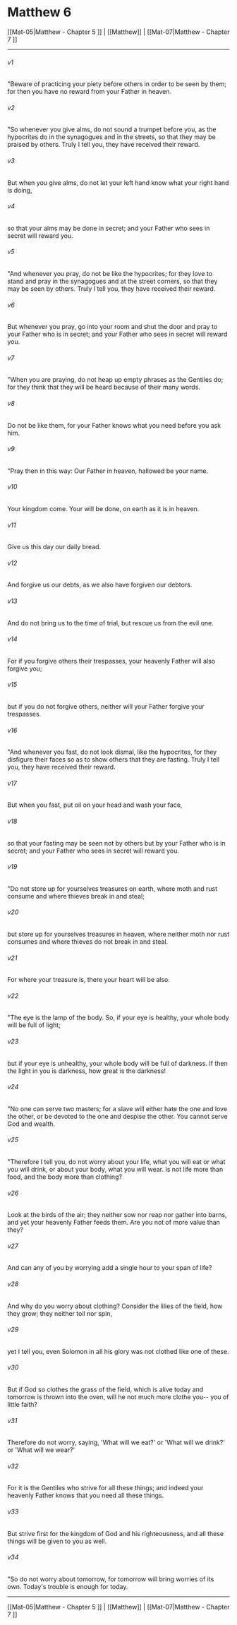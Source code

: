 # Matthew 6

[[Mat-05|Matthew - Chapter 5 ]] | [[Matthew]] | [[Mat-07|Matthew - Chapter 7 ]]
***

###### v1
"Beware of practicing your piety before others in order to be seen by them; for then you have no reward from your Father in heaven.
###### v2
"So whenever you give alms, do not sound a trumpet before you, as the hypocrites do in the synagogues and in the streets, so that they may be praised by others. Truly I tell you, they have received their reward.
###### v3
But when you give alms, do not let your left hand know what your right hand is doing,
###### v4
so that your alms may be done in secret; and your Father who sees in secret will reward you.
###### v5
"And whenever you pray, do not be like the hypocrites; for they love to stand and pray in the synagogues and at the street corners, so that they may be seen by others. Truly I tell you, they have received their reward.
###### v6
But whenever you pray, go into your room and shut the door and pray to your Father who is in secret; and your Father who sees in secret will reward you.
###### v7
"When you are praying, do not heap up empty phrases as the Gentiles do; for they think that they will be heard because of their many words.
###### v8
Do not be like them, for your Father knows what you need before you ask him.
###### v9
"Pray then in this way: Our Father in heaven, hallowed be your name.
###### v10
Your kingdom come. Your will be done, on earth as it is in heaven.
###### v11
Give us this day our daily bread.
###### v12
And forgive us our debts, as we also have forgiven our debtors.
###### v13
And do not bring us to the time of trial, but rescue us from the evil one.
###### v14
For if you forgive others their trespasses, your heavenly Father will also forgive you;
###### v15
but if you do not forgive others, neither will your Father forgive your trespasses.
###### v16
"And whenever you fast, do not look dismal, like the hypocrites, for they disfigure their faces so as to show others that they are fasting. Truly I tell you, they have received their reward.
###### v17
But when you fast, put oil on your head and wash your face,
###### v18
so that your fasting may be seen not by others but by your Father who is in secret; and your Father who sees in secret will reward you.
###### v19
"Do not store up for yourselves treasures on earth, where moth and rust consume and where thieves break in and steal;
###### v20
but store up for yourselves treasures in heaven, where neither moth nor rust consumes and where thieves do not break in and steal.
###### v21
For where your treasure is, there your heart will be also.
###### v22
"The eye is the lamp of the body. So, if your eye is healthy, your whole body will be full of light;
###### v23
but if your eye is unhealthy, your whole body will be full of darkness. If then the light in you is darkness, how great is the darkness!
###### v24
"No one can serve two masters; for a slave will either hate the one and love the other, or be devoted to the one and despise the other. You cannot serve God and wealth.
###### v25
"Therefore I tell you, do not worry about your life, what you will eat or what you will drink, or about your body, what you will wear. Is not life more than food, and the body more than clothing?
###### v26
Look at the birds of the air; they neither sow nor reap nor gather into barns, and yet your heavenly Father feeds them. Are you not of more value than they?
###### v27
And can any of you by worrying add a single hour to your span of life?
###### v28
And why do you worry about clothing? Consider the lilies of the field, how they grow; they neither toil nor spin,
###### v29
yet I tell you, even Solomon in all his glory was not clothed like one of these.
###### v30
But if God so clothes the grass of the field, which is alive today and tomorrow is thrown into the oven, will he not much more clothe you-- you of little faith?
###### v31
Therefore do not worry, saying, 'What will we eat?' or 'What will we drink?' or 'What will we wear?'
###### v32
For it is the Gentiles who strive for all these things; and indeed your heavenly Father knows that you need all these things.
###### v33
But strive first for the kingdom of God and his righteousness, and all these things will be given to you as well.
###### v34
"So do not worry about tomorrow, for tomorrow will bring worries of its own. Today's trouble is enough for today.

***

[[Mat-05|Matthew - Chapter 5 ]] | [[Matthew]] | [[Mat-07|Matthew - Chapter 7 ]]
